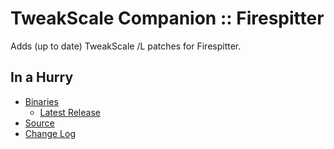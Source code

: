 # TweakScale Companion :: Firespitter

Adds (up to date) TweakScale /L patches for Firespitter.


## In a Hurry

* [Binaries](./Archive)
	+ [Latest Release](https://github.com/net-lisias-ksp/TweakScaleCompanion_FS/releases)
* [Source](https://github.com/net-lisias-ksp/TweakScaleCompanion_FS)
* [Change Log](./CHANGE_LOG.md)
